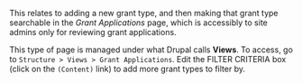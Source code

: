 This relates to adding a new grant type, and then making that grant type searchable in the *Grant Applications* page, which is accessibly to site admins only for reviewing grant applications. 

This type of page is managed under what Drupal calls **Views**. To access, go to `Structure > Views > Grant Applications`. Edit the FILTER CRITERIA box (click on the `(Content)` link) to add more grant types to filter by.
